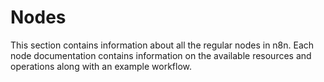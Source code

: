 # Nodes

This section contains information about all the regular nodes in n8n. Each node documentation contains information on the available resources and operations along with an example workflow.

<NodeCard :items="items" />

<script>
import nodes from '@dynamic/nodes'

export default {
	data () {
		return {
			items: []
		}
	},
	data() {
		const regularNodes = Object.values(nodes)
			.filter((node) => {
				if (node.group.includes('trigger')) {
					return false;
				}

				if (node.codex && node.codex.data && node.codex.data.categories && node.codex.data.categories.includes('Core Nodes')) {
					return false;
				}

				return true;
			});
		regularNodes.sort((a, b) => {
			if ( a.displayName.toLowerCase() < b.displayName.toLowerCase() ){
				return -1;
			}
			if ( a.displayName.toLowerCase() > b.displayName.toLowerCase() ){
				return 1;
			}
			return 0;
		});

		return {
			items: regularNodes,
		};
	}
}
</script>
